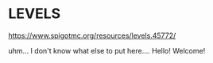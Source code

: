 # LEVELS
https://www.spigotmc.org/resources/levels.45772/

uhm... I don't know what else to put here.... Hello! Welcome!
